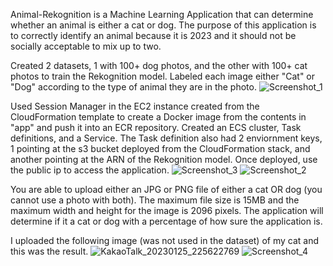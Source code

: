 Animal-Rekognition is a Machine Learning Application that can determine whether an animal is either a cat or dog. The purpose of this application is to correctly identify an animal because it is 2023 and it should not be socially acceptable to mix up to two. 

Created 2 datasets, 1 with 100+ dog photos, and the other with 100+ cat photos to train the Rekognition model. Labeled each image either "Cat" or "Dog" according to the type of animal they are in the photo. 
![Screenshot_1](https://user-images.githubusercontent.com/109190196/214764547-3f8b1428-fe96-4152-9b38-3bb452252782.jpg)

Used Session Manager in the EC2 instance created from the CloudFormation template to create a Docker image from the contents in "app" and push it into an ECR repository. Created an ECS cluster, Task definitions, and a Service. The Task definition also had 2 enviornment keys, 1 pointing at the s3 bucket deployed from the CloudFormation stack, and another pointing at the ARN of the Rekognition model. Once deployed, use the public ip to access the application.
![Screenshot_3](https://user-images.githubusercontent.com/109190196/214764998-e7bf611e-c146-4b05-ac36-3dd0510866bd.jpg)
![Screenshot_2](https://user-images.githubusercontent.com/109190196/214765008-77cdb664-1981-4a2c-a8db-22a9d18cc71c.jpg)

You are able to upload either an JPG or PNG file of either a cat OR dog (you cannot use a photo with both). The maximum file size is 15MB and the maximum width and height for the image is 2096 pixels. The application will determine if it a cat or dog with a percentage of how sure the application is.

I uploaded the following image (was not used in the dataset) of my cat and this was the result.
![KakaoTalk_20230125_225622769](https://user-images.githubusercontent.com/109190196/214765198-66db298c-8a5f-42a6-92f9-61f1ae6267d7.jpg)
![Screenshot_4](https://user-images.githubusercontent.com/109190196/214765208-162f8c64-9b1b-4353-9e1b-c0afa0f21100.jpg)
